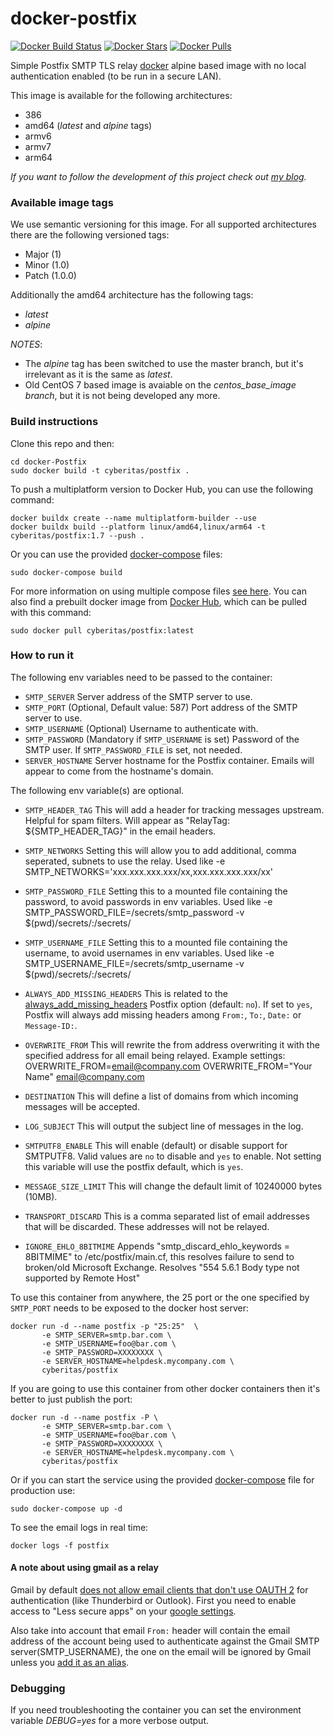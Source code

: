 # docker-postfix
[![Docker Build Status](https://img.shields.io/docker/cloud/build/juanluisbaptiste/postfix?style=flat-square)](https://hub.docker.com/r/juanluisbaptiste/postfix/builds/)
[![Docker Stars](https://img.shields.io/docker/stars/juanluisbaptiste/postfix.svg?style=flat-square)](https://hub.docker.com/r/juanluisbaptiste/postfix/)
[![Docker Pulls](https://img.shields.io/docker/pulls/juanluisbaptiste/postfix.svg?style=flat-square)](https://hub.docker.com/r/juanluisbaptiste/postfix/)

Simple Postfix SMTP TLS relay [docker](http://www.docker.com) alpine based image with no local authentication enabled (to be run in a secure LAN).

This image is available for the following architectures:

* 386
* amd64 (_latest_ and _alpine_ tags)
* armv6
* armv7
* arm64

_If you want to follow the development of this project check out [my blog](https://www.juanbaptiste.tech/category/postfx)._

### Available image tags

We use semantic versioning for this image. For all supported architectures there are the following versioned tags:

* Major (1)
* Minor (1.0)
* Patch (1.0.0)

Additionally the amd64 architecture has the following tags:

* _latest_
* _alpine_

*_NOTES_*:
  * The _alpine_ tag has been switched to use the master branch, but it's irrelevant as it is the same as _latest_.
  * Old CentOS 7 based image is avaiable on the _centos_base_image branch_, but it is not being developed any more.

### Build instructions

Clone this repo and then:

    cd docker-Postfix
    sudo docker build -t cyberitas/postfix .

To push a multiplatform version to Docker Hub, you can use the following command:

    docker buildx create --name multiplatform-builder --use
    docker buildx build --platform linux/amd64,linux/arm64 -t cyberitas/postfix:1.7 --push .

Or you can use the provided [docker-compose](https://github.com/juanluisbaptiste/docker-postfix/blob/master/docker-compose.override.yml) files:

    sudo docker-compose build

For more information on using multiple compose files [see here](https://docs.docker.com/compose/production/). You can also find a prebuilt docker image from [Docker Hub](https://registry.hub.docker.com/u/juanluisbaptiste/postfix/), which can be pulled with this command:

    sudo docker pull cyberitas/postfix:latest

### How to run it

The following env variables need to be passed to the container:

* `SMTP_SERVER` Server address of the SMTP server to use.
* `SMTP_PORT` (Optional, Default value: 587) Port address of the SMTP server to use.
* `SMTP_USERNAME` (Optional) Username to authenticate with.
* `SMTP_PASSWORD` (Mandatory if `SMTP_USERNAME` is set) Password of the SMTP user. If `SMTP_PASSWORD_FILE` is set, not needed.
* `SERVER_HOSTNAME` Server hostname for the Postfix container. Emails will appear to come from the hostname's domain.

The following env variable(s) are optional.
* `SMTP_HEADER_TAG` This will add a header for tracking messages upstream. Helpful for spam filters. Will appear as "RelayTag: ${SMTP_HEADER_TAG}" in the email headers.

* `SMTP_NETWORKS` Setting this will allow you to add additional, comma seperated, subnets to use the relay. Used like
    -e SMTP_NETWORKS='xxx.xxx.xxx.xxx/xx,xxx.xxx.xxx.xxx/xx'

* `SMTP_PASSWORD_FILE` Setting this to a mounted file containing the password, to avoid passwords in env variables. Used like
    -e SMTP_PASSWORD_FILE=/secrets/smtp_password
    -v $(pwd)/secrets/:/secrets/

* `SMTP_USERNAME_FILE` Setting this to a mounted file containing the username, to avoid usernames in env variables. Used like
    -e SMTP_USERNAME_FILE=/secrets/smtp_username
    -v $(pwd)/secrets/:/secrets/

* `ALWAYS_ADD_MISSING_HEADERS` This is related to the [always\_add\_missing\_headers](http://www.postfix.org/postconf.5.html#always_add_missing_headers) Postfix option (default: `no`). If set to `yes`, Postfix will always add missing headers among `From:`, `To:`, `Date:` or `Message-ID:`.

* `OVERWRITE_FROM` This will rewrite the from address overwriting it with the specified address for all email being relayed. Example settings:
    OVERWRITE_FROM=email@company.com
    OVERWRITE_FROM="Your Name" <email@company.com>

* `DESTINATION` This will define a list of domains from which incoming messages will be accepted.

* `LOG_SUBJECT` This will output the subject line of messages in the log.

* `SMTPUTF8_ENABLE` This will enable (default) or disable support for SMTPUTF8. Valid values are `no` to disable and `yes` to enable. Not setting this variable will use the postfix default, which is `yes`.

* `MESSAGE_SIZE_LIMIT` This will change the default limit of 10240000 bytes (10MB).

* `TRANSPORT_DISCARD` This is a comma separated list of email addresses that will be discarded. These addresses will not be relayed.

* `IGNORE_EHLO_8BITMIME` Appends "smtp_discard_ehlo_keywords = 8BITMIME" to /etc/postfix/main.cf, this resolves failure to send to broken/old Microsoft Exchange.  Resolves "554 5.6.1 Body type not supported by Remote Host"

To use this container from anywhere, the 25 port or the one specified by `SMTP_PORT` needs to be exposed to the docker host server:

    docker run -d --name postfix -p "25:25"  \
           -e SMTP_SERVER=smtp.bar.com \
           -e SMTP_USERNAME=foo@bar.com \
           -e SMTP_PASSWORD=XXXXXXXX \
           -e SERVER_HOSTNAME=helpdesk.mycompany.com \
           cyberitas/postfix

If you are going to use this container from other docker containers then it's better to just publish the port:

    docker run -d --name postfix -P \
           -e SMTP_SERVER=smtp.bar.com \
           -e SMTP_USERNAME=foo@bar.com \
           -e SMTP_PASSWORD=XXXXXXXX \
           -e SERVER_HOSTNAME=helpdesk.mycompany.com \           
           cyberitas/postfix

Or if you can start the service using the provided [docker-compose](https://github.com/juanluisbaptiste/docker-postfix/blob/master/docker-compose.yml) file for production use:

    sudo docker-compose up -d

To see the email logs in real time:

    docker logs -f postfix

#### A note about using gmail as a relay

Gmail by default [does not allow email clients that don't use OAUTH 2](http://googleonlinesecurity.blogspot.co.uk/2014/04/new-security-measures-will-affect-older.html)
for authentication (like Thunderbird or Outlook). First you need to enable access to "Less secure apps" on your
[google settings](https://www.google.com/settings/security/lesssecureapps).

Also take into account that email `From:` header will contain the email address of the account being used to
authenticate against the Gmail SMTP server(SMTP_USERNAME), the one on the email will be ignored by Gmail unless you [add it as an alias](https://support.google.com/mail/answer/22370).


### Debugging
If you need troubleshooting the container you can set the environment variable _DEBUG=yes_ for a more verbose output.
